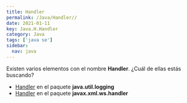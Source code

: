 ```yaml
---
title: Handler
permalink: /Java/Handler//
date: 2021-01-11
key: Java.H.Handler
category: Java
tags: ['java se']
sidebar: 
  nav: java
---
```


Existen varios elementos con el nombre **Handler**. ¿Cuál de ellas estás buscando?
<ul>
<li><a href="/Java/Handler-java-util-logging/">Handler</a> en el paquete <strong>java.util.logging</strong></li>
<li><a href="/Java/Handler-javax-xml-ws-handler/">Handler</a> en el paquete <strong>javax.xml.ws.handler</strong></li>
<ul>
